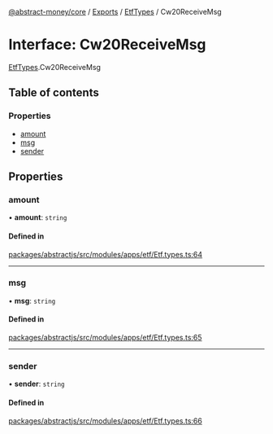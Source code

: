 [@abstract-money/core](../README.md) / [Exports](../modules.md) / [EtfTypes](../modules/EtfTypes.md) / Cw20ReceiveMsg

# Interface: Cw20ReceiveMsg

[EtfTypes](../modules/EtfTypes.md).Cw20ReceiveMsg

## Table of contents

### Properties

- [amount](EtfTypes.Cw20ReceiveMsg.md#amount)
- [msg](EtfTypes.Cw20ReceiveMsg.md#msg)
- [sender](EtfTypes.Cw20ReceiveMsg.md#sender)

## Properties

### amount

• **amount**: `string`

#### Defined in

[packages/abstractjs/src/modules/apps/etf/Etf.types.ts:64](https://github.com/AbstractSDK/frontend/blob/07410073/packages/abstractjs/src/modules/apps/etf/Etf.types.ts#L64)

___

### msg

• **msg**: `string`

#### Defined in

[packages/abstractjs/src/modules/apps/etf/Etf.types.ts:65](https://github.com/AbstractSDK/frontend/blob/07410073/packages/abstractjs/src/modules/apps/etf/Etf.types.ts#L65)

___

### sender

• **sender**: `string`

#### Defined in

[packages/abstractjs/src/modules/apps/etf/Etf.types.ts:66](https://github.com/AbstractSDK/frontend/blob/07410073/packages/abstractjs/src/modules/apps/etf/Etf.types.ts#L66)
